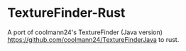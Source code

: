# TextureFinder-Rust

A port of coolmann24's TextureFinder (Java version) https://github.com/coolmann24/TextureFinderJava to rust.
